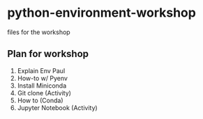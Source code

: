 # python-environment-workshop
files for the workshop

## Plan for workshop
1. Explain Env
    Paul
2. How-to w/ Pyenv
3. Install Miniconda
4. Git clone (Activity)
5. How to (Conda)
6. Jupyter Notebook (Activity)

